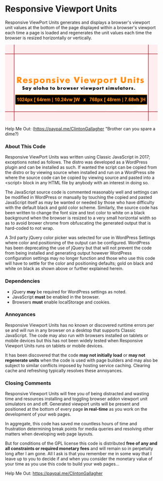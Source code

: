 # <h1>Responsive Viewport Units</h1>
Responsive ViewPort Units generates and displays a browser's viewport unit values at the bottom of the page displayed within a browser's viewport each time a page is loaded and regenerates the unit values each time the browser is resized horizontally or vertically.
 
![Typical Responsive Viewport Unit Generated Output](images/responsive-viewport-units-github-card.png)

Help Me Out: (https://paypal.me/ClintonGallagher "Brother can you spare a dime?)

### <h3>About This Code</h3>
Responsive ViewPort Units was written using Classic JavaScript in 2017; exceptions noted as follows. The distro was developed as a WordPress plugin and can be installed as such. If wanted the script can be copied from the distro or by viewing source when installed and run on a WordPress site where the source code can be copied by viewing source and pasted into a &lt;script&gt; block in any HTML file by anybody with an interest in doing so.

The JavaScript source code is commented reasonably well and settings can be modified in WordPress or manually by touching the copied and pasted JavaScript itself as may be wanted or needed by those who have difficulty with the default black and gold color scheme. Similarly, the source code has been written to change the font size and text color to white on a black background when the browser is resized to a very small horizontal width so as to avoid brower chrome from obfuscating the generated output that is hard-coded to not wrap.

A 3rd party jQuery color picker was selected for use in WordPress Settings where color and positioning of the output can be configured. WordPress has been deprecating the use of jQuery but that will not prevent the code from being installed and generating output however WordPress configuration settings may no longer function and those who use this code will have to settle for the color and positioning  defaults; gold on black and white on black as shown above or further explained herein.

### <h3>Dependencies</h3>

- jQuery **may** be required for WordPress settings as noted.
- JavaScript **must** be enabled in the browser.
- Browsers **must** enable localStorage and cookies.

### <h3>Annoyances</h3>

Responsive Viewport Units has no known or discovered runtime errors per se and will run in any browser on a desktop that supports Classic JavaScript. The code may also run with browsers installed on tablets or mobile devices but this has not been widely tested when Responsive Viewport Units runs on tablets or mobile devices.

It has been discovered that the code **may not initially load** or **may not regenerate units** when the code is used with page builders and may also be subject to similar conflicts imposed by hosting service caching. Clearing cache and refreshing typically resolves these annoyances.

### <h3>Closing Comments</h3>

Responsive Viewport Units will free you of being distracted and wasting time and resources installing and toggling browser addon viewport unit simulators on and off. Generated viewport units will be present and positioned at the bottom of every page **in real-time** as you work on the development of your web pages. 

In aggregate, this code has saved me countless hours of time and frustration determining break points for media queries and resolving other matters when developing web page layouts.

But for conditions of the GPL license this code is distributed **free of any and all constraints or required monetary fees** and will remain so in perpetuity long after I am gone. All I ask is that you remember me in some way that I leave up to you to decide if and when you consider the monetary value of your time as you use this code to build your web pages...

Help Me Out: <https://paypal.me/ClintonGallagher>
